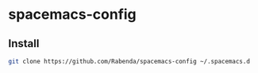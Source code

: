# spacemacs-config


## Install

```bash
git clone https://github.com/Rabenda/spacemacs-config ~/.spacemacs.d
```
